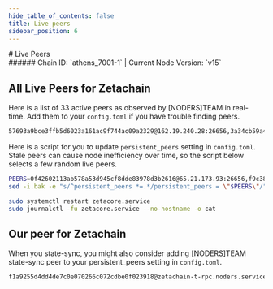 ```yaml
---
hide_table_of_contents: false
title: Live peers
sidebar_position: 6
---
```


<div class="h1-with-icon icon-zetachain">
# Live Peers
</div>
###### Chain ID: `athens_7001-1` | Current Node Version: `v15`

## All Live Peers for Zetachain
Here is a list of 33 active peers as observed by [NODERS]TEAM in real-time. Add them to your `config.toml` if you have trouble finding peers.

```bash
57693a9bce3ffb5d6023a161ac9f744ac09a2329@162.19.240.28:26656,3a34cb59a4a1e5db9945a985ab357677804393a0@176.9.155.156:16056,f96cf94d5eabaf554c9294e731b3994b4c532f3a@46.4.5.45:22556,bfe08fd624b534cbd650c7d302e691c7b59692db@195.189.96.118:56156,cca8d18d2331a751bb6fabd2eb406d5469c575eb@168.119.10.134:26756,4226fcb3b3809c00bc56283063fc52fa4bfc9a17@18.210.106.52:26656,bc3375e504910ebc83fe9425e20d892222df535b@134.255.244.234:26656,a6090cdf3ff4bdc428ba89c4f622ec1b3490e338@18.143.71.236:26656,809c1bdb33c162fdc380372523ccd58131368380@54.77.180.134:26656,e3fea0450f9d23ad7b64d41aab882a82a0b71d6b@150.136.176.81:26656,644ed724398a2022f150916754d3f4d9ad6b83ef@185.202.223.111:29656,f9c38230977366b72302755085d01a9ff7b1c53e@135.181.137.138:26656,d21b103628b0d5d824bbe81b809d8dc457bd2059@195.201.197.4:16656,a2d7b40531465e52dd3d3748f382fd3398f97bb7@173.249.32.75:26656,1127e5aa00a8c789c7d6500a951add2d8d3ddba5@135.181.136.250:26656,2352e5f3bad70d13ebae1876966d6a10c219e819@95.216.244.70:26656,2505e8a3b49b7451ed58195c7015c5c677b18365@195.14.6.2:26656,0f42602113ab578a53d945cf8dde83978d3b2616@65.21.173.93:26656,6d5446fd1c9f84e1d15c1761a2cf6e918b6e24e2@135.181.137.139:26656,b96c038643c08373535956e3505a5aa955fadb0a@54.254.133.239:26656,9a2e8d08a0f61b318c608350e080c000c97e9cf2@34.121.225.164:26656,87bd556702556b7850b7a42d387232796738eda6@131.153.154.161:26656,9c26260b0148376d2343c4c8c2e2bd7f3f498cd4@35.162.231.114:26656,a6f64e0b862878b02b0805610c6e10c5d3001fed@35.212.123.36:26656,5aaa51a3b9465a32f7f6c9df1d46d4bfcc16aecb@34.66.92.31:26656,66338a18a755a0c780b011f012ff142ebaa8fa56@44.236.174.26:26656,0844caf1e7be0dc1ce1c0523e87140a3c79a1d77@148.251.177.108:22556,a918d08544b5f4e0a9eb20bf91f343eb71b6d5ee@164.90.181.99:26656,104ce26ec342c4257f99aa32562eaa09d4907d9a@150.136.96.52:26656,c1355344beed2224ff1377dd102e6f847cce2cb6@34.253.137.241:26656,a22f2c19e915493fdb3b22b04912fc08ea7d54bd@144.91.108.49:33656,ca9a79d73093b7f8582fc664066556c8aaa332d6@65.108.105.48:22556,c1bbbfe2a5b15674bf24a869b3e8189b6b410ae7@65.108.231.124:14656
```

Here is a script for you to update `persistent_peers` setting in `config.toml`. Stale peers can cause node inefficiency over time, so the script below selects a few random live peers.

```bash
PEERS=0f42602113ab578a53d945cf8dde83978d3b2616@65.21.173.93:26656,f9c38230977366b72302755085d01a9ff7b1c53e@135.181.137.138:26656,9c26260b0148376d2343c4c8c2e2bd7f3f498cd4@35.162.231.114:26656,1127e5aa00a8c789c7d6500a951add2d8d3ddba5@135.181.136.250:26656,0844caf1e7be0dc1ce1c0523e87140a3c79a1d77@148.251.177.108:22556
sed -i.bak -e "s/^persistent_peers *=.*/persistent_peers = \"$PEERS\"/" ~/.zetacored/config/config.toml

sudo systemctl restart zetacore.service
sudo journalctl -fu zetacore.service --no-hostname -o cat
```

## Our peer for Zetachain
When you state-sync, you might also consider adding [NODERS]TEAM state-sync peer to your persistent_peers setting in `config.toml`.

```bash
f1a9255d4dd4de7c0e070266c072cdbe0f023918@zetachain-t-rpc.noders.services:17656
```